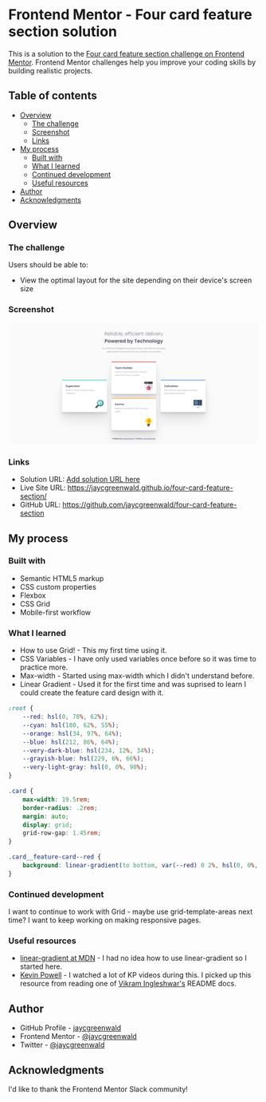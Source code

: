 # Frontend Mentor - Four card feature section solution

This is a solution to the [Four card feature section challenge on Frontend Mentor](https://www.frontendmentor.io/challenges/four-card-feature-section-weK1eFYK). Frontend Mentor challenges help you improve your coding skills by building realistic projects. 

## Table of contents

- [Overview](#overview)
  - [The challenge](#the-challenge)
  - [Screenshot](#screenshot)
  - [Links](#links)
- [My process](#my-process)
  - [Built with](#built-with)
  - [What I learned](#what-i-learned)
  - [Continued development](#continued-development)
  - [Useful resources](#useful-resources)
- [Author](#author)
- [Acknowledgments](#acknowledgments)

## Overview

### The challenge

Users should be able to:

- View the optimal layout for the site depending on their device's screen size

### Screenshot

![](./screenshot.png)

### Links

- Solution URL: [Add solution URL here](https://your-solution-url.com)
- Live Site URL: https://jaycgreenwald.github.io/four-card-feature-section/
- GitHub URL: https://github.com/jaycgreenwald/four-card-feature-section

## My process

### Built with

- Semantic HTML5 markup
- CSS custom properties
- Flexbox
- CSS Grid
- Mobile-first workflow

### What I learned

- How to use Grid! - This my first time using it.
- CSS Variables - I have only used variables once before so it was time to practice more.
- Max-width - Started using max-width which I didn't understand before.
- Linear Gradient - Used it for the first time and was suprised to learn I could create the feature card design with it.

```css
:root {
    --red: hsl(0, 78%, 62%);
    --cyan: hsl(180, 62%, 55%);
    --orange: hsl(34, 97%, 64%);
    --blue: hsl(212, 86%, 64%);
    --very-dark-blue: hsl(234, 12%, 34%);
    --grayish-blue: hsl(229, 6%, 66%);
    --very-light-gray: hsl(0, 0%, 98%);
}
```

```css
.card {
    max-width: 19.5rem;
    border-radius: .2rem;
    margin: auto;
    display: grid;
    grid-row-gap: 1.45rem;
}
```

```css
.card__feature-card--red {
    background: linear-gradient(to bottom, var(--red) 0 2%, hsl(0, 0%, 100%) 2% 100%);
}
```

### Continued development

I want to continue to work with Grid - maybe use grid-template-areas next time?
I want to keep working on making responsive pages.

### Useful resources

- [linear-gradient at MDN](https://developer.mozilla.org/en-US/docs/Web/CSS/gradient/linear-gradient) - I had no idea how to use linear-gradient so I started here.
- [Kevin Powell](https://www.kevinpowell.co/) - I watched a lot of KP videos during this. I picked up this resource from reading one of [Vikram Ingleshwar's](https://www.frontendmentor.io/profile/vikramvi) README docs.

## Author

- GitHub Profile - [jaycgreenwald](https://github.com/jaycgreenwald)
- Frontend Mentor - [@jaycgreenwald](https://www.frontendmentor.io/profile/jaycgreenwald)
- Twitter - [@jaycgreenwald](https://www.twitter.com/jaycgreenwald)

## Acknowledgments

I'd like to thank the Frontend Mentor Slack community!
